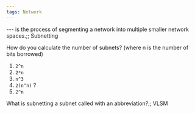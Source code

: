 ```yaml
---
tags: Network
---
```


--- is the process of segmenting a network into multiple smaller network spaces.;; Subnetting

How do you calculate the number of subnets? (where n is the number of bits borrowed)
1. `2^n`
2. `2*n`
3. `n^3`
4. `2(n^n)`
?
1. `2^n`
<!--SR:!2023-04-29,1,230-->

What is subnetting a subnet called with an abbreviation?;; VLSM
<!--SR:!2023-04-29,1,230-->